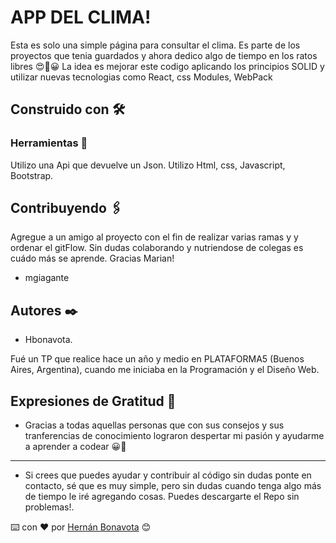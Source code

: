 # APP DEL CLIMA!

Esta es solo una simple página para consultar el clima. Es parte de los proyectos que tenia guardados y ahora dedico algo de tiempo en los ratos libres 😍💪😀
La idea es mejorar este codigo aplicando los principios SOLID y utilizar nuevas tecnologias como React, css Modules, WebPack

## Construido con 🛠️

### Herramientas 🔧

Utilizo una Api que devuelve un Json. Utilizo Html, css, Javascript, Bootstrap.

## Contribuyendo 🖇️

Agregue a un amigo al proyecto con el fin de realizar varias ramas y y ordenar el gitFlow. Sin dudas colaborando y nutriendose de colegas es cuádo más se aprende. Gracias Marian!

* mgiagante

## Autores ✒️
* Hbonavota.

Fué un TP que realice hace un año y medio en PLATAFORMA5 (Buenos Aires, Argentina), cuando me iniciaba en la Programación y el Diseño Web. 

## Expresiones de Gratitud 🎁

* Gracias a todas aquellas personas que con sus consejos y sus tranferencias de conocimiento lograron despertar mi pasión y ayudarme a aprender a codear 😀💪  

---
* Si crees que puedes ayudar y contribuir al código sin dudas ponte en contacto, sé que es muy simple, pero sin dudas cuando tenga algo más de tiempo le iré agregando cosas. Puedes descargarte el Repo sin problemas!. 

⌨️ con ❤️ por [Hernán Bonavota](https://github.com/hbonavota/) 😊


